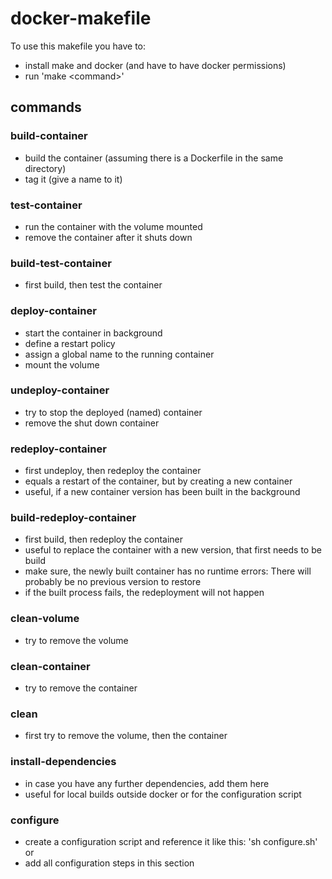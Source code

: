 # docker-makefile

To use this makefile you have to:
- install make and docker (and have to have docker permissions)
- run 'make \<command\>'

## commands

### build-container
- build the container (assuming there is a Dockerfile in the same directory)
- tag it (give a name to it)

### test-container
- run the container with the volume mounted
- remove the container after it shuts down

### build-test-container
- first build, then test the container

### deploy-container
- start the container in background
- define a restart policy
- assign a global name to the running container
- mount the volume

### undeploy-container
- try to stop the deployed (named) container
- remove the shut down container

### redeploy-container
- first undeploy, then redeploy the container
- equals a restart of the container, but by creating a new container
- useful, if a new container version has been built in the background

### build-redeploy-container
- first build, then redeploy the container
- useful to replace the container with a new version, that first needs to be build
- make sure, the newly built container has no runtime errors: There will probably be no previous version to restore
- if the built process fails, the redeployment will not happen

### clean-volume
- try to remove the volume

### clean-container
- try to remove the container

### clean
- first try to remove the volume, then the container

### install-dependencies
- in case you have any further dependencies, add them here
- useful for local builds outside docker or for the configuration script

### configure
- create a configuration script and reference it like this: 'sh configure.sh' or 
- add all configuration steps in this section